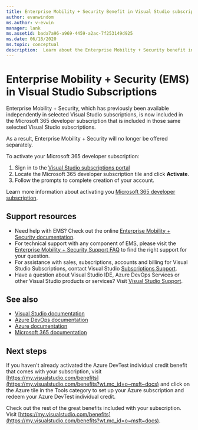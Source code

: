 ```yaml
---
title: Enterprise Mobility + Security Benefit in Visual Studio subscriptions | Microsoft Docs
author: evanwindom
ms.author: v-evwin
manager: lank
ms.assetid: bada7a96-a969-4459-a2ac-7f253149d925
ms.date: 06/18/2020
ms.topic: conceptual
description:  Learn about the Enterprise Mobility + Security benefit included in your Visual Studio subscription.
---
```


# Enterprise Mobility + Security (EMS) in Visual Studio Subscriptions

Enterprise Mobility + Security, which has previously been available independently in selected Visual Studio subscriptions, is now included in the Microsoft 365 developer subscription that is included in those same selected Visual Studio subscriptions.  

As a result, Enterprise Mobility + Security will no longer be offered separately.  

To activate your Microsoft 365 developer subscription:
1. Sign in to the [Visual Studio subscriptions portal](https://my.visualstudio.com/benefits?wt.mc_id=o~msft~docs)
1. Locate the Microsoft 365 developer subscription tile and click **Activate**.  
1. Follow the prompts to complete creation of your account.  

Learn more information about activating you [Microsoft 365 developer subscription](vs-m365.md). 

## Support resources
- Need help with EMS?  Check out the online [Enterprise Mobility + Security documentation](/enterprise-mobility-security/).
- For technical support with any component of EMS, please visit the [Enterprise Mobility + Security Support FAQ](https://docs.microsoft.com/enterprise-mobility-security/solutions/ems-support-faq) to find the right support for your question.
- For assistance with sales, subscriptions, accounts and billing for Visual Studio Subscriptions, contact Visual Studio [Subscriptions Support](https://visualstudio.microsoft.com/subscriptions/support/).
- Have a question about Visual Studio IDE, Azure DevOps Services or other Visual Studio products or services?  Visit [Visual Studio Support](https://visualstudio.microsoft.com/support/).

## See also
- [Visual Studio documentation](https://docs.microsoft.com/visualstudio/)
- [Azure DevOps documentation](https://docs.microsoft.com/azure/devops/)
- [Azure documentation](https://docs.microsoft.com/azure/)
- [Microsoft 365 documentation](https://docs.microsoft.com/microsoft-365/)

## Next steps
If you haven't already activated the Azure DevTest individual credit benefit that comes with your subscription, visit [https://my.visualstudio.com/benefits](https://my.visualstudio.com/benefits?wt.mc_id=o~msft~docs) and click on the Azure tile in the Tools category to set up your Azure subscription and redeem your Azure DevTest individual credit.

Check out the rest of the great benefits included with your subscription. Visit [https://my.visualstudio.com/benefits](https://my.visualstudio.com/benefits?wt.mc_id=o~msft~docs).